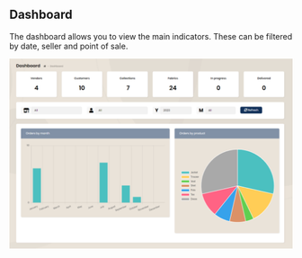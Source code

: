 ## Dashboard

The dashboard allows you to view the main indicators. These can be filtered by date, seller and point of sale.

<img src="../Images/Overview/Dashboard.png" alt="Dashboard" class="shadow-sm" />
